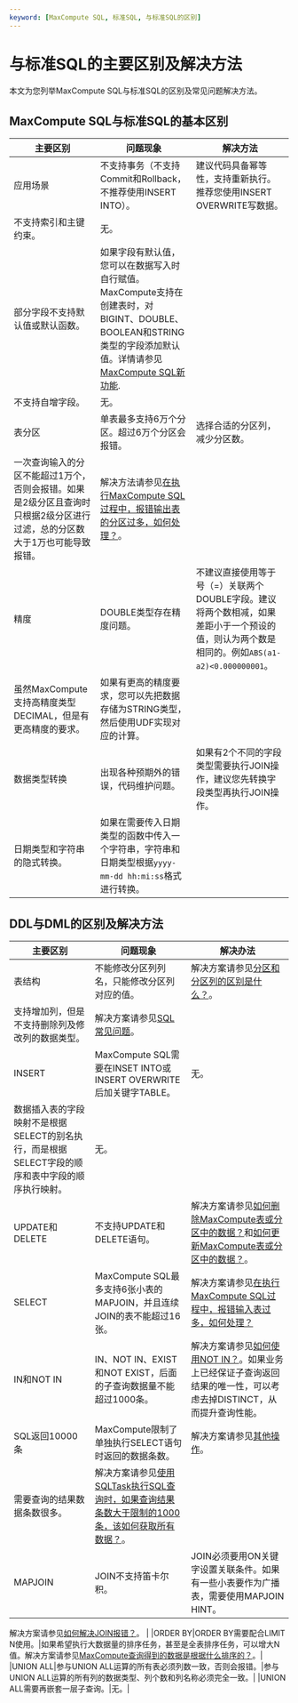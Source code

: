```yaml
---
keyword: [MaxCompute SQL, 标准SQL, 与标准SQL的区别]
---
```


# 与标准SQL的主要区别及解决方法

本文为您列举MaxCompute SQL与标准SQL的区别及常见问题解决方法。

## MaxCompute SQL与标准SQL的基本区别

|主要区别|问题现象|解决方法|
|----|----|----|
|应用场景|不支持事务（不支持Commit和Rollback，不推荐使用INSERT INTO）。|建议代码具备幂等性，支持重新执行。推荐您使用INSERT OVERWRITE写数据。|
|不支持索引和主键约束。|无。|
|部分字段不支持默认值或默认函数。|如果字段有默认值，您可以在数据写入时自行赋值。MaxCompute支持在创建表时，对BIGINT、DOUBLE、BOOLEAN和STRING类型的字段添加默认值。详情请参见[MaxCompute SQL新功能](/cn.zh-CN/新功能发布记录/公告.md).|
|不支持自增字段。|无。|
|表分区|单表最多支持6万个分区。超过6万个分区会报错。|选择合适的分区列，减少分区数。|
|一次查询输入的分区不能超过1万个，否则会报错。如果是2级分区且查询时只根据2级分区进行过滤，总的分区数大于1万也可能导致报错。|解决方法请参见[在执行MaxCompute SQL过程中，报错输出表的分区过多，如何处理？](/cn.zh-CN/常见问题/SQL/SQL语句.md)。|
|精度|DOUBLE类型存在精度问题。|不建议直接使用等于号（=）关联两个DOUBLE字段。建议将两个数相减，如果差距小于一个预设的值，则认为两个数是相同的。例如`ABS(a1-a2)<0.000000001`。|
|虽然MaxCompute支持高精度类型DECIMAL，但是有更高精度的要求。|如果有更高的精度要求，您可以先把数据存储为STRING类型，然后使用UDF实现对应的计算。|
|数据类型转换|出现各种预期外的错误，代码维护问题。|如果有2个不同的字段类型需要执行JOIN操作，建议您先转换字段类型再执行JOIN操作。|
|日期类型和字符串的隐式转换。|如果在需要传入日期类型的函数中传入一个字符串，字符串和日期类型根据`yyyy-mm-dd hh:mi:ss`格式进行转换。|

## DDL与DML的区别及解决方法

|主要区别|问题现象|解决办法|
|----|----|----|
|表结构|不能修改分区列列名，只能修改分区列对应的值。|解决方案请参见[分区和分区列的区别是什么？](/cn.zh-CN/常见问题/SQL/SQL语句.md)。|
|支持增加列，但是不支持删除列及修改列的数据类型。|解决方案请参见[SQL常见问题](/cn.zh-CN/常见问题/SQL/SQL语句.md)。|
|INSERT|MaxCompute SQL需要在INSET INTO或INSERT OVERWRITE后加关键字TABLE。|无。|
|数据插入表的字段映射不是根据SELECT的别名执行，而是根据SELECT字段的顺序和表中字段的顺序执行映射。|无。|
|UPDATE和DELETE|不支持UPDATE和DELETE语句。|解决方案请参见[如何删除MaxCompute表或分区中的数据？](/cn.zh-CN/常见问题/SQL/SQL语句.md)和[如何更新MaxCompute表或分区中的数据？](/cn.zh-CN/常见问题/SQL/SQL语句.md)。|
|SELECT|MaxCompute SQL最多支持6张小表的MAPJOIN，并且连续JOIN的表不能超过16张。|解决方案请参见[在执行MaxCompute SQL过程中，报错输入表过多，如何处理？](/cn.zh-CN/常见问题/SQL/SQL语句.mdsection_may_waj_495)|
|IN和NOT IN|IN、NOT IN、EXIST和NOT EXIST，后面的子查询数据量不能超过1000条。|解决方案请参见[如何使用NOT IN？](/cn.zh-CN/常见问题/SQL/SQL语句.mdsection_03v_q8c_l4j)。如果业务上已经保证子查询返回结果的唯一性，可以考虑去掉DISTINCT，从而提升查询性能。|
|SQL返回10000条|MaxCompute限制了单独执行SELECT语句时返回的数据条数。|解决方案请参见[其他操作](http://kb.aliyun-inc.com/kb/27834)。|
|需要查询的结果数据条数很多。|解决方案请参见[使用SQLTask执行SQL查询时，如果查询结果条数大于限制的1000条，该如何获取所有数据？](/cn.zh-CN/常见问题/SQL/SQL语句.mdsection_3ti_u89_t81)。|
|MAPJOIN|JOIN不支持笛卡尔积。|JOIN必须要用ON关键字设置关联条件。如果有一些小表要作为广播表，需要使用MAPJOIN HINT。

解决方案请参见[如何解决JOIN报错？](/cn.zh-CN/常见问题/SQL/SQL语句.md)。 |
|ORDER BY|ORDER BY需要配合LIMIT N使用。|如果希望执行大数据量的排序任务，甚至是全表排序任务，可以增大N值。解决方案请参见[MaxCompute查询得到的数据是根据什么排序的？](/cn.zh-CN/常见问题/SQL/SQL语句.md)。|
|UNION ALL|参与UNION ALL运算的所有表必须列数一致，否则会报错。|参与UNION ALL运算的所有列的数据类型、列个数和列名称必须完全一致。|
|UNION ALL需要再嵌套一层子查询。|无。|

